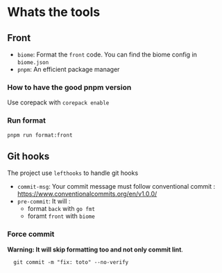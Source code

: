 # Whats the tools

## Front

- `biome`: Format the `front` code. You can find the biome config in `biome.json`
- `pnpm`: An efficient package manager

### How to have the good pnpm version

Use corepack with `corepack enable`

### Run format

`pnpm run format:front`


## Git hooks

The project use `lefthooks` to handle git hooks
- `commit-msg`: Your commit message must follow conventional commit : https://www.conventionalcommits.org/en/v1.0.0/
- `pre-commit`: It will :
  - format `back` with `go fmt`
  - foramt `front` with `biome`

### Force commit

**Warning: It will skip formatting too and not only commit lint**.
```
  git commit -m "fix: toto" --no-verify
```
